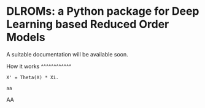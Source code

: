 # DLROMs: a Python package for Deep Learning based Reduced Order Models

A suitable documentation will be available soon.

How it works
^^^^^^^^^^^^

    X' = Theta(X) * Xi.

    aa
AA
